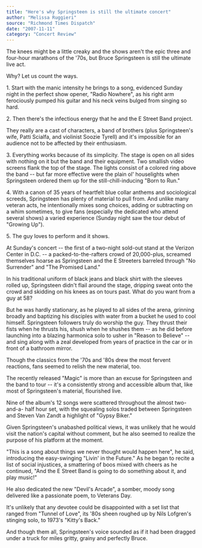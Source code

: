 ```yaml
---
title: "Here's why Springsteen is still the ultimate concert"
author: "Melissa Ruggieri"
source: "Richmond Times Dispatch"
date: "2007-11-11"
category: "Concert Review"
---
```


The knees might be a little creaky and the shows aren't the epic three and four-hour marathons of the '70s, but Bruce Springsteen is still the ultimate live act.

Why? Let us count the ways.

1\. Start with the manic intensity he brings to a song, evidenced Sunday night in the perfect show opener, "Radio Nowhere", as his right arm ferociously pumped his guitar and his neck veins bulged from singing so hard.

2\. Then there's the infectious energy that he and the E Street Band project.

They really are a cast of characters, a band of brothers (plus Springsteen's wife, Patti Scialfa, and violinist Soozie Tyrell) and it's impossible for an audience not to be affected by their enthusiasm.

3\. Everything works because of its simplicity. The stage is open on all sides with nothing on it but the band and their equipment. Two smallish video screens flank the top of the stage. The lights consist of a colored ring above the band -- but far more effective were the plain ol' houselights when Springsteen ordered them up for the still-chill-inducing "Born to Run."

4\. With a canon of 35 years of heartfelt blue collar anthems and sociological screeds, Springsteen has plenty of material to pull from. And unlike many veteran acts, he intentionally mixes song choices, adding or subtracting on a whim sometimes, to give fans (especially the dedicated who attend several shows) a varied experience (Sunday night saw the tour debut of "Growing Up").

5\. The guy loves to perform and it shows.

At Sunday's concert -- the first of a two-night sold-out stand at the Verizon Center in D.C. -- a packed-to-the-rafters crowd of 20,000-plus, screamed themselves hoarse as Springsteen and the E Streeters barreled through "No Surrender" and "The Promised Land."

In his traditional uniform of black jeans and black shirt with the sleeves rolled up, Springsteen didn't flail around the stage, dripping sweat onto the crowd and skidding on his knees as on tours past. What do you want from a guy at 58?

But he was hardly stationary, as he played to all sides of the arena, grinning broadly and baptizing his disciples with water from a bucket he used to cool himself. Springsteen followers truly do worship the guy. They thrust their fists when he thrusts his, shush when he shushes them -- as he did before launching into a blazing harmonica solo to usher in "Reason to Believe" -- and sing along with a zeal developed from years of practice in the car or in front of a bathroom mirror.

Though the classics from the '70s and '80s drew the most fervent reactions, fans seemed to relish the new material, too.

The recently released "Magic" is more than an excuse for Springsteen and the band to tour -- it's a consistently strong and accessible album that, like most of Springsteen's material, flourished live.

Nine of the album's 12 songs were scattered throughout the almost two-and-a- half hour set, with the squealing solos traded between Springsteen and Steven Van Zandt a highlight of "Gypsy Biker."

Given Springsteen's unabashed political views, it was unlikely that he would visit the nation's capital without comment, but he also seemed to realize the purpose of his platform at the moment.

"This is a song about things we never thought would happen here", he said, introducing the easy-swinging "Livin' in the Future." As he began to recite a list of social injustices, a smattering of boos mixed with cheers as he continued, "And the E Street Band is going to do something about it, and play music!"

He also dedicated the new "Devil's Arcade", a somber, moody song delivered like a passionate poem, to Veterans Day.

It's unlikely that any devotee could be disappointed with a set list that ranged from "Tunnel of Love", its '80s sheen roughed up by Nils Lofgren's stinging solo, to 1973's "Kitty's Back."

And though them all, Springsteen's voice sounded as if it had been dragged under a truck for miles gritty, grainy and perfectly Bruce.